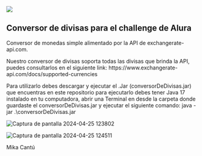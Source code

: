 <p align="left">
   <img src="https://img.shields.io/badge/STATUS-EN%20DESAROLLO-green">
   </p>
<h2>Conversor de divisas para el challenge de Alura</h2>
<p>Conversor de monedas simple alimentado por la API de exchangerate-api.com.</p>


<p>Nuestro conversor de divisas soporta todas las divisas que brinda la API, puedes consultarlos en el siguiente link:
https://www.exchangerate-api.com/docs/supported-currencies </p>

<p>
   Para utilizarlo debes descargar y ejecutar el .Jar (conversorDeDivisas.jar) que encuentras en este repositorio
   para ejecutarlo debes tener Java 17 instalado en tu computadora, abrir una Terminal en desde la carpeta donde
   guardaste el conversorDeDivisas.jar y ejecutar el siguiente comando:
   java -jar .\conversorDeDivisas.jar
</p>

![Captura de pantalla 2024-04-25 123802](https://github.com/mikablades/conversorDeDivisas/assets/148806650/fcc2380a-f02c-47e5-9cc0-19ce2338ed1e)

![Captura de pantalla 2024-04-25 124511](https://github.com/mikablades/conversorDeDivisas/assets/148806650/405df875-6223-42d1-a11c-52c49045397f)

Mika Cantú
